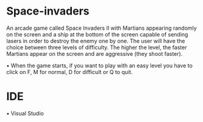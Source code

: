 # Space-invaders
An arcade game called Space Invaders II with Martians appearing randomly on the screen and a ship at the bottom of the screen capable of sending lasers in order to destroy the enemy one by one. The user will have the choice between three levels of difficulty. The higher the level, the faster Martians appear on the screen and are aggressive (they shoot faster).

• When the game starts, if you want to play with an easy level you have to click on F, M for normal, D for difficult or Q to quit.

# IDE
• Visual Studio
